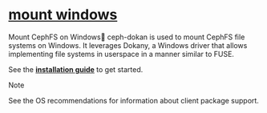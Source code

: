 # **[mount windows](https://docs.ceph.com/en/reef/cephfs/ceph-dokan/)**

Mount CephFS on Windows
ceph-dokan is used to mount CephFS file systems on Windows. It leverages Dokany, a Windows driver that allows implementing file systems in userspace in a manner similar to FUSE.

See the **[installation guide](https://docs.ceph.com/en/reef/install/windows-install)** to get started.

Note

See the OS recommendations for information about client package support.
